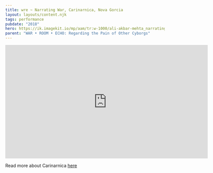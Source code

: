 ```yaml
---
title: wre ~ Narrating War, Carinarnica, Nova Gorcia
layout: layouts/content.njk
tags: performance
pubdate: "2018"
hero: https://ik.imagekit.io/mp/aam/tr:w-1000/ali-akbar-mehta_narrating-war-carinarnica-nova-goriza-2018.jpg
parent: "WAR • ROOM • ECHO: Regarding the Pain of Other Cyborgs"
---
```

<iframe src="https://player.vimeo.com/video/326891263" width="640" height="360" frameborder="0" webkitallowfullscreen mozallowfullscreen allowfullscreen></iframe>

Read more about Carinarnica [here](https://mynight.si/events/narrating-war-pripovedovanje-vojne-ali-akbar-mehta/)
